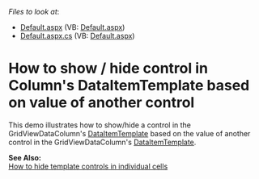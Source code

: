 <!-- default file list -->
*Files to look at*:

* [Default.aspx](./CS/WebSite/Default.aspx) (VB: [Default.aspx](./VB/WebSite/Default.aspx))
* [Default.aspx.cs](./CS/WebSite/Default.aspx.cs) (VB: [Default.aspx](./VB/WebSite/Default.aspx))
<!-- default file list end -->
# How to show / hide control in Column's DataItemTemplate based on value of another control


<p>This demo illustrates how to show/hide a control in the GridViewDataColumn's <a href="http://documentation.devexpress.com/#AspNet/DevExpressWebASPxGridViewGridViewDataColumn_DataItemTemplatetopic">DataItemTemplate</a> based on the value of another control in the GridViewDataColumn's <a href="http://documentation.devexpress.com/#AspNet/DevExpressWebASPxGridViewGridViewDataColumn_DataItemTemplatetopic">DataItemTemplate</a>.</p><p><strong>See Also:</strong><br />
<a href="https://www.devexpress.com/Support/Center/p/E1385">How to hide template controls in individual cells</a></p>

<br/>



